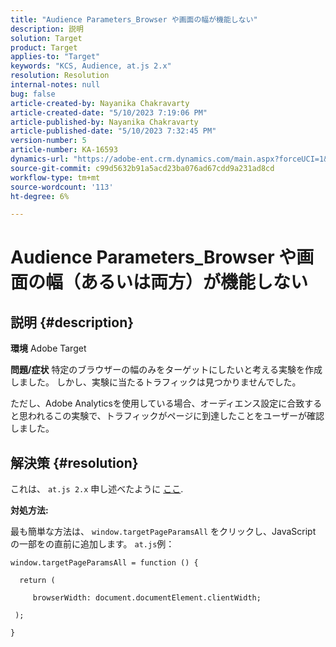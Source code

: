 ```yaml
---
title: "Audience Parameters_Browser や画面の幅が機能しない"
description: 説明
solution: Target
product: Target
applies-to: "Target"
keywords: "KCS, Audience, at.js 2.x"
resolution: Resolution
internal-notes: null
bug: false
article-created-by: Nayanika Chakravarty
article-created-date: "5/10/2023 7:19:06 PM"
article-published-by: Nayanika Chakravarty
article-published-date: "5/10/2023 7:32:45 PM"
version-number: 5
article-number: KA-16593
dynamics-url: "https://adobe-ent.crm.dynamics.com/main.aspx?forceUCI=1&pagetype=entityrecord&etn=knowledgearticle&id=33aea286-67ef-ed11-8849-6045bd006239"
source-git-commit: c99d5632b91a5acd23ba076ad67cdd9a231ad8cd
workflow-type: tm+mt
source-wordcount: '113'
ht-degree: 6%

---
```


# Audience Parameters_Browser や画面の幅（あるいは両方）が機能しない

## 説明 {#description}

<b>環境</b>
Adobe Target


<b>問題/症状</b>
特定のブラウザーの幅のみをターゲットにしたいと考える実験を作成しました。 しかし、実験に当たるトラフィックは見つかりませんでした。

ただし、Adobe Analyticsを使用している場合、オーディエンス設定に合致すると思われるこの実験で、トラフィックがページに到達したことをユーザーが確認しました。


## 解決策 {#resolution}


これは、 `at.js 2.x` 申し述べたように [ここ](https://experienceleague.adobe.com/docs/target-dev/developer/client-side/at-js-implementation/upgrading-from-atjs-1x-to-atjs-20.html).

<b>対処方法:</b>

最も簡単な方法は、 `window.targetPageParamsAll` をクリックし、JavaScript の一部をの直前に追加します。 `at.js`例：


```
window.targetPageParamsAll = function () {

  return (

     browserWidth: document.documentElement.clientWidth;

 );

}
```

